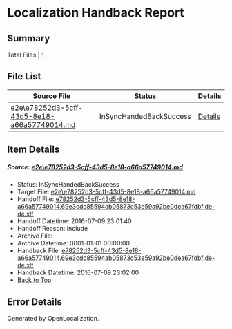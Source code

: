 # <a name='report-top'></a> Localization Handback Report

## Summary
 Total Files | 1

## File List
 Source File | Status | Details 
 ----------- | ------ | ------- 
 [e2e\e78252d3-5cff-43d5-8e18-a66a57749014.md](https://github.com/OpenLocalizationTestOrg/oltest/blob/cbb2f51227a3b2a0b194db1e87881d30856f124e/e2e/e78252d3-5cff-43d5-8e18-a66a57749014.md) | InSyncHandedBackSuccess | [Details](#d3e72708f459fcb7fc53cff72a389ffa0b7bcdcb1)

## Item Details
##### <a name='d3e72708f459fcb7fc53cff72a389ffa0b7bcdcb1'></a> Source: [e2e\e78252d3-5cff-43d5-8e18-a66a57749014.md](https://github.com/OpenLocalizationTestOrg/oltest/blob/cbb2f51227a3b2a0b194db1e87881d30856f124e/e2e/e78252d3-5cff-43d5-8e18-a66a57749014.md)
* Status: InSyncHandedBackSuccess
* Target File: [e2e\e78252d3-5cff-43d5-8e18-a66a57749014.md](https://github.com/OpenLocalizationTestOrg/oltest-dede-fly/blob/6358aa6fa0b2f865fcdab0c35408a407995c44da/e2e/e78252d3-5cff-43d5-8e18-a66a57749014.md)
* Handoff File: [e78252d3-5cff-43d5-8e18-a66a57749014.69e3cdc85594ab05873c53e59a92be0dea67fdbf.de-de.xlf](https://github.com/OpenLocalizationTestOrg/olhandoff-e2e/blob/ac5399bd35a7d428259554d2261947c4536561bd/ol-handoff/OpenLocalizationTestOrg/oltest-dede-fly/ci/ht/e78252d3-5cff-43d5-8e18-a66a57749014.69e3cdc85594ab05873c53e59a92be0dea67fdbf.de-de.xlf)
* Handoff Datetime: 2016-07-09 23:01:40
* Handoff Reason: Include
* Archive File: 
* Archive Datetime: 0001-01-01 00:00:00
* Handback File: [e78252d3-5cff-43d5-8e18-a66a57749014.69e3cdc85594ab05873c53e59a92be0dea67fdbf.de-de.xlf](https://github.com/OpenLocalizationTestOrg/olhandback-e2e/blob/b74f818a33373ed2086914a302d44f0066e1cbd2/ol-handback/OpenLocalizationTestOrg/oltest-dede-fly/ci/ht/e78252d3-5cff-43d5-8e18-a66a57749014.69e3cdc85594ab05873c53e59a92be0dea67fdbf.de-de.xlf)
* Handback Datetime: 2016-07-09 23:02:00
* [Back to Top](#report-top)


## Error Details

Generated by OpenLocalization.
